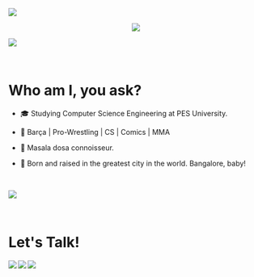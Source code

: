 
<a href="https://github.com/404"><img src="https://user-images.githubusercontent.com/73097560/115834477-dbab4500-a447-11eb-908a-139a6edaec5c.gif"></a>
<p align="center">
  <img src="https://readme-typing-svg.herokuapp.com?color=0d8eceF&size=30&center=true&vCenter=true&width=550&height=70&lines=Hello,+friend.;+I'm+Vedanth!;+You've+reached+my+GitHub+profile.;Welcome!;Feel+free+to+look+around.;+And+have+a+nice+day!;">
</p>


<a href="https://github.com/404"><img src="https://user-images.githubusercontent.com/73097560/115834477-dbab4500-a447-11eb-908a-139a6edaec5c.gif"></a>


</br>

# Who am I, you ask?

- 🎓 Studying Computer Science Engineering at PES University.

- 💖  Barça | Pro-Wrestling | CS | Comics | MMA 
- 🧐  Masala dosa connoisseur.
- 📍   Born and raised in the greatest city in the world. Bangalore, baby!

</br>

<a href="https://github.com/404"><img src="https://user-images.githubusercontent.com/73097560/115834477-dbab4500-a447-11eb-908a-139a6edaec5c.gif"></a>

</br>



# Let's Talk!

[<img align="left" src="https://img.icons8.com/fluent/48/000000/linkedin.png"/>][linkedin]
[<img align="left" src="https://img.icons8.com/fluent/48/000000/gmail.png"/>][email]
[<img align="left" src="https://img.icons8.com/fluent/48/000000/telegram-app.png"/>][telegram]

[linkedin]: https://www.linkedin.com/in/vedanth-sameer-rao
[email]: mailto:vedanth.sameer@gmail.com
[telegram]: https://t.me/vedanth_19
</br>
</br>
</br>



</br>










<!---
What are you doing over here?! This is private property, sir!!  
--->
